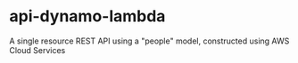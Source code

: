 # api-dynamo-lambda

A single resource REST API using a "people" model, constructed using AWS Cloud Services

```js
```
